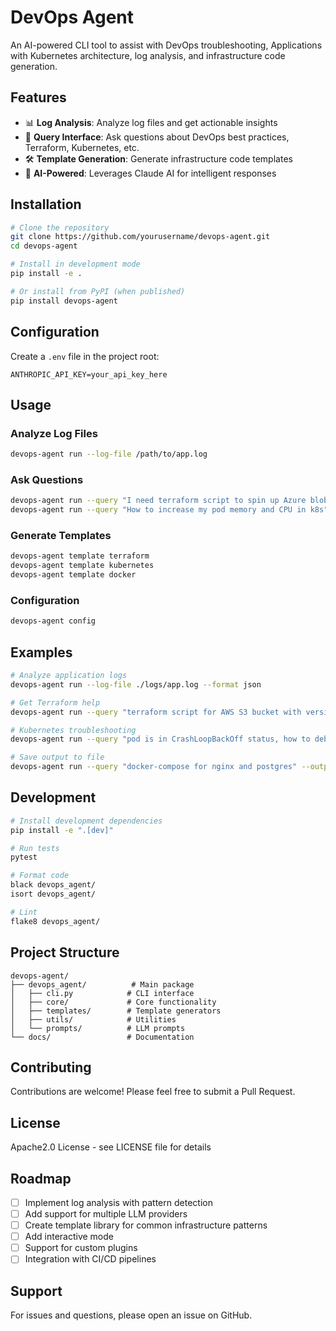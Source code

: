 # DevOps Agent

An AI-powered CLI tool to assist with DevOps troubleshooting, Applications with Kubernetes architecture, log analysis, and infrastructure code generation.

## Features

- 📊 **Log Analysis**: Analyze log files and get actionable insights
- 💬 **Query Interface**: Ask questions about DevOps best practices, Terraform, Kubernetes, etc.
- 🛠️ **Template Generation**: Generate infrastructure code templates
- 🤖 **AI-Powered**: Leverages Claude AI for intelligent responses

## Installation

```bash
# Clone the repository
git clone https://github.com/yourusername/devops-agent.git
cd devops-agent

# Install in development mode
pip install -e .

# Or install from PyPI (when published)
pip install devops-agent
```

## Configuration

Create a `.env` file in the project root:

```env
ANTHROPIC_API_KEY=your_api_key_here
```

## Usage

### Analyze Log Files

```bash
devops-agent run --log-file /path/to/app.log
```

### Ask Questions

```bash
devops-agent run --query "I need terraform script to spin up Azure blob storage"
devops-agent run --query "How to increase my pod memory and CPU in k8s"
```

### Generate Templates

```bash
devops-agent template terraform
devops-agent template kubernetes
devops-agent template docker
```

### Configuration

```bash
devops-agent config
```

## Examples

```bash
# Analyze application logs
devops-agent run --log-file ./logs/app.log --format json

# Get Terraform help
devops-agent run --query "terraform script for AWS S3 bucket with versioning"

# Kubernetes troubleshooting
devops-agent run --query "pod is in CrashLoopBackOff status, how to debug?"

# Save output to file
devops-agent run --query "docker-compose for nginx and postgres" --output docker-compose.yml
```

## Development

```bash
# Install development dependencies
pip install -e ".[dev]"

# Run tests
pytest

# Format code
black devops_agent/
isort devops_agent/

# Lint
flake8 devops_agent/
```

## Project Structure

```
devops-agent/
├── devops_agent/          # Main package
│   ├── cli.py            # CLI interface
│   ├── core/             # Core functionality
│   ├── templates/        # Template generators
│   ├── utils/            # Utilities
│   └── prompts/          # LLM prompts
└── docs/                 # Documentation
```

## Contributing

Contributions are welcome! Please feel free to submit a Pull Request.

## License

Apache2.0 License - see LICENSE file for details

## Roadmap

- [ ] Implement log analysis with pattern detection
- [ ] Add support for multiple LLM providers
- [ ] Create template library for common infrastructure patterns
- [ ] Add interactive mode
- [ ] Support for custom plugins
- [ ] Integration with CI/CD pipelines

## Support

For issues and questions, please open an issue on GitHub.
